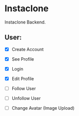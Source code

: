 # Instaclone

Instaclone Backend.

## User:

-[X] Create Account

-[X] See Profile

-[X] Login

-[X] Edit Profile

-[ ] Follow User

-[ ] Unfollow User

-[ ] Change Avatar (Image Upload)
